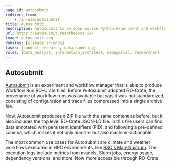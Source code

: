```yaml
---
page_id: autosubmit
redirect_from:
    - /in-use/autosubmit
title: Autosubmit
description: Autosubmit is an open source Python experiment and workflow manager used to manage complex workflows on Cloud and HPC platforms. Autosubmit uses RO-Crate to package the configuration, traces (logs, metrics, databases, etc.), and data of experiments and workflows.
url: https://autosubmit.readthedocs.io/
image: autosubmit.svg
domains: [climate_science]
tasks: [conduct_research, data_handling]
roles: [data_analyst, information_architect, managerial, researcher]
---
```


## Autosubmit

[Autosubmit](https://autosubmit.readthedocs.io/en/master/) is an
experiment and workflow manager that is able to produce Workflow
Run RO-Crate files. Before Autosubmit adopted RO-Crate, the
provenance of workflow runs was available but was it was not
standardized, consisting of configuration and trace files
compressed into a single archive file.

Now, Autosubmit produces a ZIP file with the same content as before,
but it also includes the top level RO-Crate JSON-LD file. In this file
users can find data annotated with persistent identifiers (PID),
and following a pre-defined schema, which makes it not only human-
but also machine-actionable.

The most common use cases for Autosubmit are climate and weather
workflows executed in HPC environments, like
[BSC's MareNostrum](https://www.bsc.es/marenostrum/marenostrum).
The execution logs include metrics from models, Slurm jobs, energy usage,
dependency versions, and more. Now more accessible through RO-Crate.
